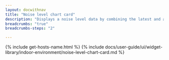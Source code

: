 ```yaml
---
layout: docwithnav
title: "Noise level chart card"
description: "Displays a noise level data by combining the latest and aggregated values with an optional simplified chart."
breadcrumbs: "true"
breadcrumbs-steps: "2"

---
```

{% include get-hosts-name.html %}
{% include docs/user-guide/ui/widget-library/indoor-environment/noise-level-chart-card.md %}
